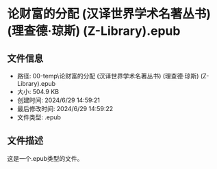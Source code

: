 ﻿# 论财富的分配 (汉译世界学术名著丛书) (理查德·琼斯) (Z-Library).epub

## 文件信息
- 路径: 00-temp\论财富的分配 (汉译世界学术名著丛书) (理查德·琼斯) (Z-Library).epub
- 大小: 504.9 KB
- 创建时间: 2024/6/29 14:59:21
- 最后修改时间: 2024/6/29 14:59:22
- 文件类型: .epub

## 文件描述
这是一个.epub类型的文件。

